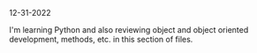 12-31-2022

I'm learning Python and also reviewing object and object oriented development, methods, etc. in this section of files.
